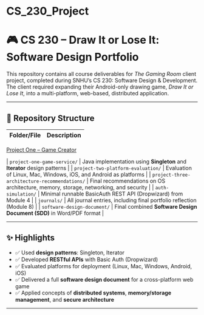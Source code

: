 # CS_230_Project

# 🎮 CS 230 – Draw It or Lose It: Software Design Portfolio

This repository contains all course deliverables for *The Gaming Room* client project, completed during SNHU’s CS 230: Software Design & Development.  
The client required expanding their Android-only drawing game, *Draw It or Lose It*, into a multi-platform, web-based, distributed application.

---

## 📁 Repository Structure

| Folder/File | Description |
|-------------|-------------|
[Project One – Game Creator](./project-one-game-service/)

| `project-one-game-service/` | Java implementation using **Singleton** and **Iterator** design patterns |
| `project-two-platform-evaluation/` | Evaluation of Linux, Mac, Windows, iOS, and Android as platforms |
| `project-three-architecture-recommendations/` | Final recommendations on OS architecture, memory, storage, networking, and security |
| `auth-simulation/` | Minimal runnable BasicAuth REST API (Dropwizard) from Module 4 |
| `journals/` | All journal entries, including final portfolio reflection (Module 8) |
| `software-design-document/` | Final combined **Software Design Document (SDD)** in Word/PDF format |

---

## ✨ Highlights

- ✅ Used **design patterns**: Singleton, Iterator
- ✅ Developed **RESTful APIs** with Basic Auth (Dropwizard)
- ✅ Evaluated platforms for deployment (Linux, Mac, Windows, Android, iOS)
- ✅ Delivered a full **software design document** for a cross-platform web game
- ✅ Applied concepts of **distributed systems**, **memory/storage management**, and **secure architecture**

---



